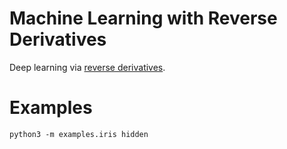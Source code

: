 # Machine Learning with Reverse Derivatives

Deep learning via [reverse derivatives](https://arxiv.org/abs/1910.07065).

# Examples

    python3 -m examples.iris hidden
